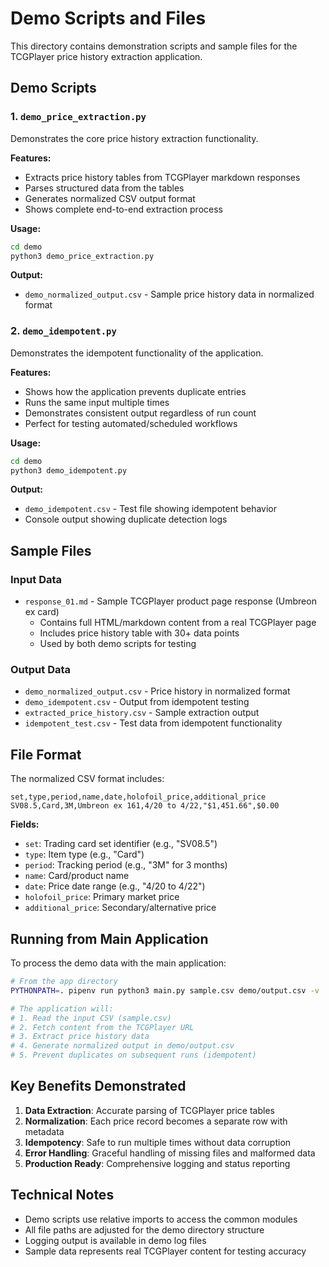 # Demo Scripts and Files

This directory contains demonstration scripts and sample files for the TCGPlayer price history extraction application.

## Demo Scripts

### 1. `demo_price_extraction.py`
Demonstrates the core price history extraction functionality.

**Features:**
- Extracts price history tables from TCGPlayer markdown responses
- Parses structured data from the tables
- Generates normalized CSV output format
- Shows complete end-to-end extraction process

**Usage:**
```bash
cd demo
python3 demo_price_extraction.py
```

**Output:**
- `demo_normalized_output.csv` - Sample price history data in normalized format

### 2. `demo_idempotent.py`
Demonstrates the idempotent functionality of the application.

**Features:**
- Shows how the application prevents duplicate entries
- Runs the same input multiple times
- Demonstrates consistent output regardless of run count
- Perfect for testing automated/scheduled workflows

**Usage:**
```bash
cd demo
python3 demo_idempotent.py
```

**Output:**
- `demo_idempotent.csv` - Test file showing idempotent behavior
- Console output showing duplicate detection logs

## Sample Files

### Input Data
- `response_01.md` - Sample TCGPlayer product page response (Umbreon ex card)
  - Contains full HTML/markdown content from a real TCGPlayer page
  - Includes price history table with 30+ data points
  - Used by both demo scripts for testing

### Output Data
- `demo_normalized_output.csv` - Price history in normalized format
- `demo_idempotent.csv` - Output from idempotent testing
- `extracted_price_history.csv` - Sample extraction output
- `idempotent_test.csv` - Test data from idempotent functionality

## File Format

The normalized CSV format includes:
```csv
set,type,period,name,date,holofoil_price,additional_price
SV08.5,Card,3M,Umbreon ex 161,4/20 to 4/22,"$1,451.66",$0.00
```

**Fields:**
- `set`: Trading card set identifier (e.g., "SV08.5")
- `type`: Item type (e.g., "Card")
- `period`: Tracking period (e.g., "3M" for 3 months)
- `name`: Card/product name
- `date`: Price date range (e.g., "4/20 to 4/22")
- `holofoil_price`: Primary market price
- `additional_price`: Secondary/alternative price

## Running from Main Application

To process the demo data with the main application:

```bash
# From the app directory
PYTHONPATH=. pipenv run python3 main.py sample.csv demo/output.csv -v

# The application will:
# 1. Read the input CSV (sample.csv)
# 2. Fetch content from the TCGPlayer URL
# 3. Extract price history data
# 4. Generate normalized output in demo/output.csv
# 5. Prevent duplicates on subsequent runs (idempotent)
```

## Key Benefits Demonstrated

1. **Data Extraction**: Accurate parsing of TCGPlayer price tables
2. **Normalization**: Each price record becomes a separate row with metadata
3. **Idempotency**: Safe to run multiple times without data corruption
4. **Error Handling**: Graceful handling of missing files and malformed data
5. **Production Ready**: Comprehensive logging and status reporting

## Technical Notes

- Demo scripts use relative imports to access the common modules
- All file paths are adjusted for the demo directory structure
- Logging output is available in demo log files
- Sample data represents real TCGPlayer content for testing accuracy